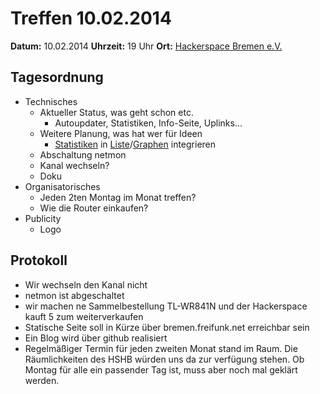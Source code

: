 # Treffen 10.02.2014

**Datum:** 10.02.2014 **Uhrzeit:** 19 Uhr **Ort:** [Hackerspace Bremen e.V.](http://www.hackerspace-bremen.de)

## Tagesordnung

* Technisches
  * Aktueller Status, was geht schon etc.
     * Autoupdater, Statistiken, Info-Seite, Uplinks...
  * Weitere Planung, was hat wer für Ideen
     * [Statistiken](http://vpn02.bremen.freifunk.net/map/?10:fe:ed:e5:fb:22) in [Liste](https://netmon.wellenfunk.de/map/list.html)/[Graphen](https://netmon.wellenfunk.de/map/graph.html) integrieren
  * Abschaltung netmon
  * Kanal wechseln?
  * Doku
* Organisatorisches
  * Jeden 2ten Montag im Monat treffen? 
  * Wie die Router einkaufen?
* Publicity
  * Logo

## Protokoll
* Wir wechseln den Kanal nicht
* netmon ist abgeschaltet
* wir machen ne Sammelbestellung TL-WR841N und der Hackerspace kauft 5 zum weiterverkaufen
* Statische Seite soll in Kürze über bremen.freifunk.net erreichbar sein
* Ein Blog wird über github realisiert
* Regelmäßiger Termin für jeden zweiten Monat stand im Raum. Die Räumlichkeiten des HSHB würden uns da zur verfügung stehen. Ob Montag für alle ein passender Tag ist, muss aber noch mal geklärt werden.
